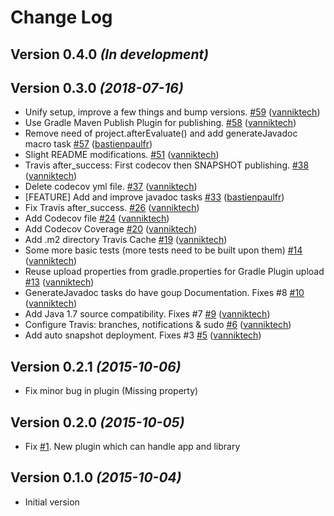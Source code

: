 # Change Log

Version 0.4.0 *(In development)*
--------------------------------

Version 0.3.0 *(2018-07-16)*
----------------------------

- Unify setup, improve a few things and bump versions. [\#59](https://github.com/vanniktech/gradle-android-javadoc-plugin/pull/59) ([vanniktech](https://github.com/vanniktech))
- Use Gradle Maven Publish Plugin for publishing. [\#58](https://github.com/vanniktech/gradle-android-javadoc-plugin/pull/58) ([vanniktech](https://github.com/vanniktech))
- Remove need of project.afterEvaluate\(\) and add generateJavadoc macro task [\#57](https://github.com/vanniktech/gradle-android-javadoc-plugin/pull/57) ([bastienpaulfr](https://github.com/bastienpaulfr))
- Slight README modifications. [\#51](https://github.com/vanniktech/gradle-android-javadoc-plugin/pull/51) ([vanniktech](https://github.com/vanniktech))
- Travis after\_success: First codecov then SNAPSHOT publishing. [\#38](https://github.com/vanniktech/gradle-android-javadoc-plugin/pull/38) ([vanniktech](https://github.com/vanniktech))
- Delete codecov yml file. [\#37](https://github.com/vanniktech/gradle-android-javadoc-plugin/pull/37) ([vanniktech](https://github.com/vanniktech))
- \[FEATURE\] Add and improve javadoc tasks [\#33](https://github.com/vanniktech/gradle-android-javadoc-plugin/pull/33) ([bastienpaulfr](https://github.com/bastienpaulfr))
- Fix Travis after\_success. [\#26](https://github.com/vanniktech/gradle-android-javadoc-plugin/pull/26) ([vanniktech](https://github.com/vanniktech))
- Add Codecov file [\#24](https://github.com/vanniktech/gradle-android-javadoc-plugin/pull/24) ([vanniktech](https://github.com/vanniktech))
- Add Codecov Coverage [\#20](https://github.com/vanniktech/gradle-android-javadoc-plugin/pull/20) ([vanniktech](https://github.com/vanniktech))
- Add .m2 directory Travis Cache [\#19](https://github.com/vanniktech/gradle-android-javadoc-plugin/pull/19) ([vanniktech](https://github.com/vanniktech))
- Some more basic tests \(more tests need to be built upon them\) [\#14](https://github.com/vanniktech/gradle-android-javadoc-plugin/pull/14) ([vanniktech](https://github.com/vanniktech))
- Reuse upload properties from gradle.properties for Gradle Plugin upload [\#13](https://github.com/vanniktech/gradle-android-javadoc-plugin/pull/13) ([vanniktech](https://github.com/vanniktech))
- GenerateJavadoc tasks do have goup Documentation. Fixes \#8 [\#10](https://github.com/vanniktech/gradle-android-javadoc-plugin/pull/10) ([vanniktech](https://github.com/vanniktech))
- Add Java 1.7 source compatibility. Fixes \#7 [\#9](https://github.com/vanniktech/gradle-android-javadoc-plugin/pull/9) ([vanniktech](https://github.com/vanniktech))
- Configure Travis: branches, notifications & sudo [\#6](https://github.com/vanniktech/gradle-android-javadoc-plugin/pull/6) ([vanniktech](https://github.com/vanniktech))
- Add auto snapshot deployment. Fixes \#3 [\#5](https://github.com/vanniktech/gradle-android-javadoc-plugin/pull/5) ([vanniktech](https://github.com/vanniktech))

Version 0.2.1 *(2015-10-06)*
----------------------------

- Fix minor bug in plugin (Missing property)

Version 0.2.0 *(2015-10-05)*
----------------------------

- Fix [\#1](https://github.com/vanniktech/gradle-android-javadoc-plugin/issues/1). New plugin which can handle app and library

Version 0.1.0 *(2015-10-04)*
----------------------------

- Initial version
